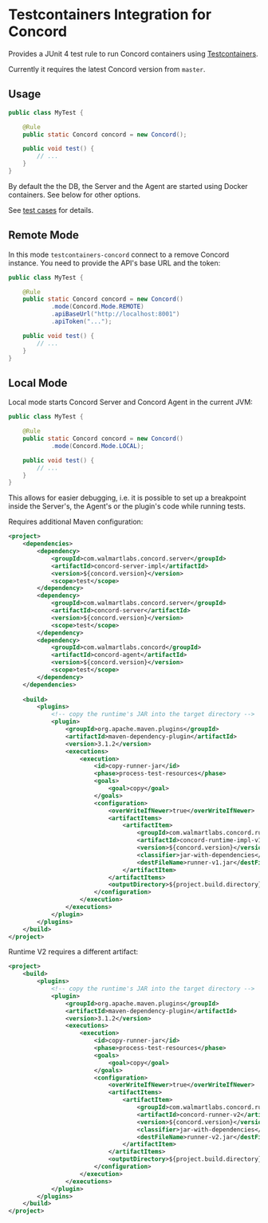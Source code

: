 # Testcontainers Integration for Concord

Provides a JUnit 4 test rule to run Concord containers using
[Testcontainers](https://www.testcontainers.org/).

Currently it requires the latest Concord version from `master`. 

## Usage

```java
public class MyTest {

    @Rule
    public static Concord concord = new Concord();

    public void test() {
        // ...
    }  
}
```

By default the the DB, the Server and the Agent are started using Docker containers.
See below for other options.

See [test cases](./src/test/java/ca/ibodrov/concord/testcontainers/RuleTest.java) for
details.

## Remote Mode

In this mode `testcontainers-concord` connect to a remove Concord instance.
You need to provide the API's base URL and the token:

```java
public class MyTest {

    @Rule
    public static Concord concord = new Concord()
            .mode(Concord.Mode.REMOTE)
            .apiBaseUrl("http://localhost:8001")
            .apiToken("...");

    public void test() {
        // ...
    }  
}
```

## Local Mode

Local mode starts Concord Server and Concord Agent in the current JVM:

```java
public class MyTest {

    @Rule
    public static Concord concord = new Concord()
            .mode(Concord.Mode.LOCAL);

    public void test() {
        // ...
    }  
}
``` 

This allows for easier debugging, i.e. it is possible to set up a breakpoint inside
the Server's, the Agent's or the plugin's code while running tests.

Requires additional Maven configuration: 

```xml
<project>
    <dependencies>
        <dependency>
            <groupId>com.walmartlabs.concord.server</groupId>
            <artifactId>concord-server-impl</artifactId>
            <version>${concord.version}</version>
            <scope>test</scope>
        </dependency>
        <dependency>
            <groupId>com.walmartlabs.concord.server</groupId>
            <artifactId>concord-server</artifactId>
            <version>${concord.version}</version>
            <scope>test</scope>
        </dependency>
        <dependency>
            <groupId>com.walmartlabs.concord</groupId>
            <artifactId>concord-agent</artifactId>
            <version>${concord.version}</version>
            <scope>test</scope>
        </dependency>
    </dependencies>
    
    <build>
        <plugins>
            <!-- copy the runtime's JAR into the target directory -->    
            <plugin>
                <groupId>org.apache.maven.plugins</groupId>
                <artifactId>maven-dependency-plugin</artifactId>
                <version>3.1.2</version>
                <executions>
                    <execution>
                        <id>copy-runner-jar</id>
                        <phase>process-test-resources</phase>
                        <goals>
                            <goal>copy</goal>
                        </goals>
                        <configuration>
                            <overWriteIfNewer>true</overWriteIfNewer>
                            <artifactItems>
                                <artifactItem>
                                    <groupId>com.walmartlabs.concord.runtime.v1</groupId>
                                    <artifactId>concord-runtime-impl-v1</artifactId>
                                    <version>${concord.version}</version>
                                    <classifier>jar-with-dependencies</classifier>
                                    <destFileName>runner-v1.jar</destFileName>
                                </artifactItem>
                            </artifactItems>
                            <outputDirectory>${project.build.directory}</outputDirectory>
                        </configuration>
                    </execution>
                </executions>
            </plugin>
        </plugins>
    </build>
</project>
```

Runtime V2 requires a different artifact:
```xml
<project>
    <build>
        <plugins>
            <!-- copy the runtime's JAR into the target directory -->
            <plugin>
                <groupId>org.apache.maven.plugins</groupId>
                <artifactId>maven-dependency-plugin</artifactId>
                <version>3.1.2</version>
                <executions>
                    <execution>
                        <id>copy-runner-jar</id>
                        <phase>process-test-resources</phase>
                        <goals>
                            <goal>copy</goal>
                        </goals>
                        <configuration>
                            <overWriteIfNewer>true</overWriteIfNewer>
                            <artifactItems>
                                <artifactItem>
                                    <groupId>com.walmartlabs.concord.runtime.v2</groupId>
                                    <artifactId>concord-runner-v2</artifactId>
                                    <version>${concord.version}</version>
                                    <classifier>jar-with-dependencies</classifier>
                                    <destFileName>runner-v2.jar</destFileName>
                                </artifactItem>
                            </artifactItems>
                            <outputDirectory>${project.build.directory}</outputDirectory>
                        </configuration>
                    </execution>
                </executions>
            </plugin>
        </plugins>
    </build>
</project>
```
